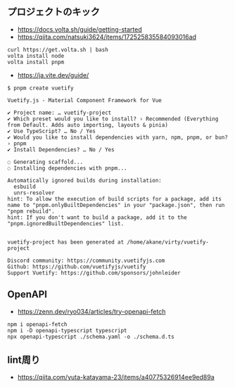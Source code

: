 ## プロジェクトのキック

- https://docs.volta.sh/guide/getting-started
- https://qiita.com/natsuki3624/items/172525835584093016ad

```
curl https://get.volta.sh | bash
volta install node
volta install pnpm
```

- https://ja.vite.dev/guide/

```
$ pnpm create vuetify

Vuetify.js - Material Component Framework for Vue

✔ Project name: … vuetify-project
✔ Which preset would you like to install? › Recommended (Everything from Default. Adds auto importing, layouts & pinia)
✔ Use TypeScript? … No / Yes
✔ Would you like to install dependencies with yarn, npm, pnpm, or bun? › pnpm
✔ Install Dependencies? … No / Yes

◌ Generating scaffold...
◌ Installing dependencies with pnpm...

Automatically ignored builds during installation:
  esbuild
  unrs-resolver
hint: To allow the execution of build scripts for a package, add its name to "pnpm.onlyBuiltDependencies" in your "package.json", then run "pnpm rebuild".
hint: If you don't want to build a package, add it to the "pnpm.ignoredBuiltDependencies" list.


vuetify-project has been generated at /home/akane/virty/vuetify-project

Discord community: https://community.vuetifyjs.com
Github: https://github.com/vuetifyjs/vuetify
Support Vuetify: https://github.com/sponsors/johnleider
```

## OpenAPI

- https://zenn.dev/ryo034/articles/try-openapi-fetch

```
npm i openapi-fetch
npm i -D openapi-typescript typescript
npx openapi-typescript ./schema.yaml -o ./schema.d.ts
```



## lint周り

- https://qiita.com/yuta-katayama-23/items/a40775326914ee9ed89a

